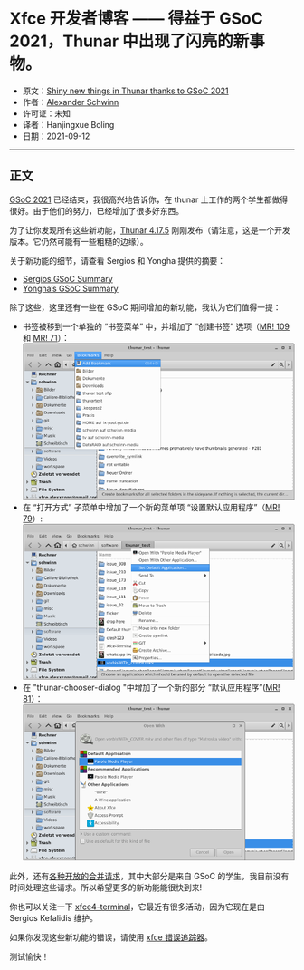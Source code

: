 # Xfce 开发者博客 —— 得益于 GSoC 2021，Thunar 中出现了闪亮的新事物。 

- 原文：[Shiny new things in Thunar thanks to GSoC 2021](https://alexxcons.github.io/2021/09/11/shiny-new-things-in-thunar.html)
- 作者：[Alexander Schwinn](https://gitlab.xfce.org/alexxcons)
- 许可证：未知
- 译者：Hanjingxue Boling
- 日期：2021-09-12

----

## 正文

[GSoC 2021](https://summerofcode.withgoogle.com/) 已经结束，我很高兴地告诉你，在 thunar 上工作的两个学生都做得很好。由于他们的努力，已经增加了很多好东西。

为了让你发现所有这些新功能，[Thunar 4.17.5](https://mail.xfce.org/pipermail/xfce-announce/2021-September/001059.html) 刚刚发布（请注意，这是一个开发版本。它仍然可能有一些粗糙的边缘）。

关于新功能的细节，请查看 Sergios 和 Yongha 提供的摘要：

- [Sergios GSoC Summary](http://users.uoa.gr/~sdi1800073/sources/xfce_blog05.html)
- [Yongha’s GSoC Summary](https://dev.ikx.kr/GSOC-6th/)

除了这些，这里还有一些在 GSoC 期间增加的新功能，我认为它们值得一提：

- 书签被移到一个单独的 “书签菜单” 中，并增加了 “创建书签” 选项（[MR! 109](https://gitlab.xfce.org/xfce/thunar/-/merge_requests/109) 和 [MR! 71](https://gitlab.xfce.org/xfce/thunar/-/merge_requests/71)）：  
    ![01](./images/xfce-09-12-01.png)
- 在 “打开方式” 子菜单中增加了一个新的菜单项 “设置默认应用程序”（[MR! 79](https://gitlab.xfce.org/xfce/thunar/-/merge_requests/79)）:  
    ![02](./images/xfce-09-12-02.png)
- 在 "thunar-chooser-dialog "中增加了一个新的部分 “默认应用程序”([MR! 81](https://gitlab.xfce.org/xfce/thunar/-/merge_requests/81)）：  
    ![03](./images/xfce-09-12-03.png)

此外，还有[各种开放的合并请求](https://gitlab.xfce.org/xfce/thunar/-/merge_requests)，其中大部分是来自 GSoC 的学生，我目前没有时间处理这些请求。所以希望更多的新功能能很快到来!

你也可以关注一下 [xfce4-terminal](https://gitlab.xfce.org/apps/xfce4-terminal)，它最近有很多活动，因为它现在是由 Sergios Kefalidis 维护。

如果你发现这些新功能的错误，请使用 [xfce 错误追踪器](https://gitlab.xfce.org/xfce/thunar)。

测试愉快！